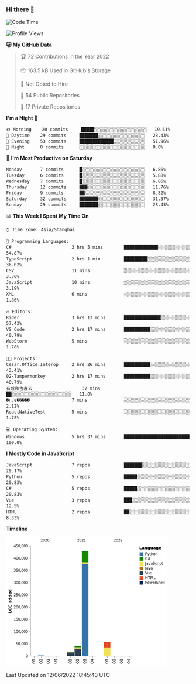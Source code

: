 ### Hi there 👋
<!--START_SECTION:waka-->
![Code Time](http://img.shields.io/badge/Code%20Time-217%20hrs-blue)

![Profile Views](http://img.shields.io/badge/Profile%20Views-0-blue)

**🐱 My GitHub Data** 

> 🏆 72 Contributions in the Year 2022
 > 
> 📦 163.5 kB Used in GitHub's Storage 
 > 
> 🚫 Not Opted to Hire
 > 
> 📜 54 Public Repositories 
 > 
> 🔑 17 Private Repositories  
 > 
**I'm a Night 🦉** 

```text
🌞 Morning    20 commits     █████░░░░░░░░░░░░░░░░░░░░   19.61% 
🌆 Daytime    29 commits     ███████░░░░░░░░░░░░░░░░░░   28.43% 
🌃 Evening    53 commits     █████████████░░░░░░░░░░░░   51.96% 
🌙 Night      0 commits      ░░░░░░░░░░░░░░░░░░░░░░░░░   0.0%

```
📅 **I'm Most Productive on Saturday** 

```text
Monday       7 commits      █░░░░░░░░░░░░░░░░░░░░░░░░   6.86% 
Tuesday      6 commits      █░░░░░░░░░░░░░░░░░░░░░░░░   5.88% 
Wednesday    7 commits      █░░░░░░░░░░░░░░░░░░░░░░░░   6.86% 
Thursday     12 commits     ███░░░░░░░░░░░░░░░░░░░░░░   11.76% 
Friday       9 commits      ██░░░░░░░░░░░░░░░░░░░░░░░   8.82% 
Saturday     32 commits     ███████░░░░░░░░░░░░░░░░░░   31.37% 
Sunday       29 commits     ███████░░░░░░░░░░░░░░░░░░   28.43%

```


📊 **This Week I Spent My Time On** 

```text
⌚︎ Time Zone: Asia/Shanghai

💬 Programming Languages: 
C#                       3 hrs 5 mins        █████████████░░░░░░░░░░░░   54.87% 
TypeScript               2 hrs 1 min         █████████░░░░░░░░░░░░░░░░   36.02% 
CSV                      11 mins             ░░░░░░░░░░░░░░░░░░░░░░░░░   3.36% 
JavaScript               10 mins             ░░░░░░░░░░░░░░░░░░░░░░░░░   3.19% 
XML                      6 mins              ░░░░░░░░░░░░░░░░░░░░░░░░░   1.86%

🔥 Editors: 
Rider                    3 hrs 13 mins       ██████████████░░░░░░░░░░░   57.43% 
VS Code                  2 hrs 17 mins       ██████████░░░░░░░░░░░░░░░   40.79% 
WebStorm                 5 mins              ░░░░░░░░░░░░░░░░░░░░░░░░░   1.78%

🐱‍💻 Projects: 
Cesar.Office.Interop     2 hrs 26 mins       ██████████░░░░░░░░░░░░░░░   43.41% 
02-Tampermonkey          2 hrs 17 mins       ██████████░░░░░░░░░░░░░░░   40.79% 
有成和吉客云                   37 mins             ██░░░░░░░░░░░░░░░░░░░░░░░   11.0% 
�гɺͼ�����                7 mins              ░░░░░░░░░░░░░░░░░░░░░░░░░   2.12% 
ReactNativeTest          5 mins              ░░░░░░░░░░░░░░░░░░░░░░░░░   1.78%

💻 Operating System: 
Windows                  5 hrs 37 mins       █████████████████████████   100.0%

```

**I Mostly Code in JavaScript** 

```text
JavaScript               7 repos             ███████░░░░░░░░░░░░░░░░░░   29.17% 
Python                   5 repos             █████░░░░░░░░░░░░░░░░░░░░   20.83% 
C#                       5 repos             █████░░░░░░░░░░░░░░░░░░░░   20.83% 
Vue                      3 repos             ███░░░░░░░░░░░░░░░░░░░░░░   12.5% 
HTML                     2 repos             ██░░░░░░░░░░░░░░░░░░░░░░░   8.33%

```


**Timeline**

![Chart not found](https://raw.githubusercontent.com/cesaryuan/cesaryuan/main/charts/bar_graph.png) 


 Last Updated on 12/06/2022 18:45:43 UTC
<!--END_SECTION:waka-->

<!--
**cesaryuan/Cesaryuan** is a ✨ _special_ ✨ repository because its `README.md` (this file) appears on your GitHub profile.

Here are some ideas to get you started:

- 🔭 I’m currently working on ...
- 🌱 I’m currently learning ...
- 👯 I’m looking to collaborate on ...
- 🤔 I’m looking for help with ...
- 💬 Ask me about ...
- 📫 How to reach me: ...
- 😄 Pronouns: ...
- ⚡ Fun fact: ...
-->
